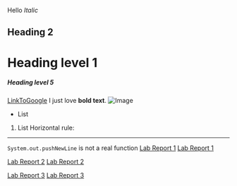 Hello
*Italic*
## Heading 2
# Heading level 1
##### Heading level 5
[LinkToGoogle](http://google.com)
I just love __bold text__.
![Image](http://url/a.png)
* List
1. List
Horizontal rule:

---
`System.out.pushNewLine` is not a real function
[Lab Report 1](lab-report-1/lab-report-1-week-2.html)
[Lab Report 1](https://jackthomas00.github.io/cse15l-lab-reports/lab-report-1/lab-report-1-week-2.html)

[Lab Report 2](lab-report-2/lab-report-2-week-4.html)
[Lab Report 2](https://jackthomas00.github.io/cse15l-lab-reports/lab-report-2/lab-report-2-week-4.html)

[Lab Report 3](lab-report-3/lab-report-3-week-6.html)
[Lab Report 3](https://jackthomas00.github.io/cse15l-lab-reports/lab-report-3/lab-report-3-week-6.html)
